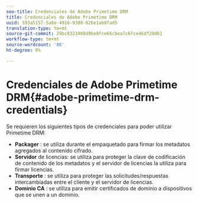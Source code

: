 ```yaml
---
seo-title: Credenciales de Adobe Primetime DRM
title: Credenciales de Adobe Primetime DRM
uuid: 593a5157-5a8e-4916-9308-626e1ab8fad5
translation-type: tm+mt
source-git-commit: 29bc8323460d9be0fce66cbea7c6fce46df20d61
workflow-type: tm+mt
source-wordcount: '86'
ht-degree: 0%

---
```



# Credenciales de Adobe Primetime DRM{#adobe-primetime-drm-credentials}

Se requieren los siguientes tipos de credenciales para poder utilizar Primetime DRM:

* **Packager** : se utiliza durante el empaquetado para firmar los metadatos agregados al contenido cifrado.
* **Servidor**  de licencias: se utiliza para proteger la clave de codificación de contenido de los metadatos y el servidor de licencias la utiliza para firmar licencias.
* **Transporte** : se utiliza para proteger las solicitudes/respuestas intercambiadas entre el cliente y el servidor de licencias.
* **Dominio CA** : se utiliza para emitir certificados de dominio a dispositivos que se unen a un dominio.

